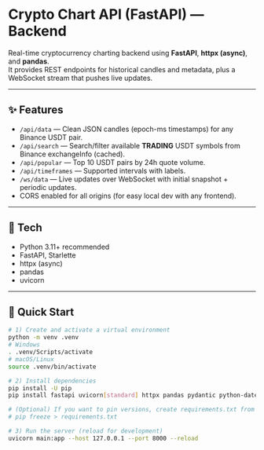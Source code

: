 # Crypto Chart API (FastAPI) — Backend

Real-time cryptocurrency charting backend using **FastAPI**, **httpx (async)**, and **pandas**.  
It provides REST endpoints for historical candles and metadata, plus a WebSocket stream that pushes live updates.

---

## ✨ Features

- `/api/data` — Clean JSON candles (epoch-ms timestamps) for any Binance USDT pair.
- `/api/search` — Search/filter available **TRADING** USDT symbols from Binance exchangeInfo (cached).
- `/api/popular` — Top 10 USDT pairs by 24h quote volume.
- `/api/timeframes` — Supported intervals with labels.
- `/ws/data` — Live updates over WebSocket with initial snapshot + periodic updates.
- CORS enabled for all origins (for easy local dev with any frontend).

---

## 🧱 Tech

- Python 3.11+ recommended
- FastAPI, Starlette
- httpx (async)
- pandas
- uvicorn

---

## 🚀 Quick Start

```bash
# 1) Create and activate a virtual environment
python -m venv .venv
# Windows
. .venv/Scripts/activate
# macOS/Linux
source .venv/bin/activate

# 2) Install dependencies
pip install -U pip
pip install fastapi uvicorn[standard] httpx pandas pydantic python-dateutil

# (Optional) If you want to pin versions, create requirements.txt from your freeze later.
# pip freeze > requirements.txt

# 3) Run the server (reload for development)
uvicorn main:app --host 127.0.0.1 --port 8000 --reload

